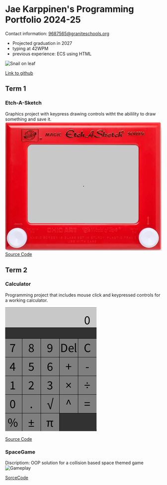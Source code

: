 # Jae Karppinen's Programming Portfolio 2024-25
Contact information:
<a href="9687565@graniteschools.org">9687565@graniteschools.org</a>
* Projected graduation in 2027
* typing at 42WPM
* previous experience: ECS using HTML

![Snail on leaf](https://cdn.hswstatic.com/gif/snail-shell.jpg)

[Link to github](https://github.com/) 
  
## Term 1
### Etch-A-Sketch
Graphics project with keypress drawing controls witht the abilility to draw something and save it.
![Running App](https://github.com/Jae-Byrd/programmingportfolio/blob/main/images/SketchEtchA.png?raw=true)
[Source Code](https://github.com/Jae-Byrd/programmingportfolio/blob/main/src/term1/EtchASketch/EtchASketch.pde)

## Term 2
### Calculator
Programming project that includes mouse click and keypressed controls for a working calculator.

![Running App](https://github.com/Jae-Byrd/programmingportfolio/blob/main/images/calcul.png?raw=true)

[Source Code](https://github.com/Jae-Byrd/programmingportfolio/blob/main/src/term2/Calculator/Calculator.pde)
### SpaceGame
Discriptiom: OOP solution for a collision based space themed game
![Gameplay]()

[SorceCode]()
